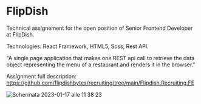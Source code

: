 # FlipDish
Technical assignement for the open position of Senior Frontend Developer at FlipDish.

Technologies: React Framework, HTML5, Scss, Rest API.

"A single page application that makes one REST api call to retrieve the data object representing the menu of a restaurant and renders it in the browser."

Assignment full description: https://github.com/flipdishbytes/recruiting/tree/main/Flipdish.Recruiting.FE

![Schermata 2023-01-17 alle 11 38 23](https://user-images.githubusercontent.com/108413013/212863383-e3104173-4bdf-46fe-8ce8-e68f64a2e7d8.png)
